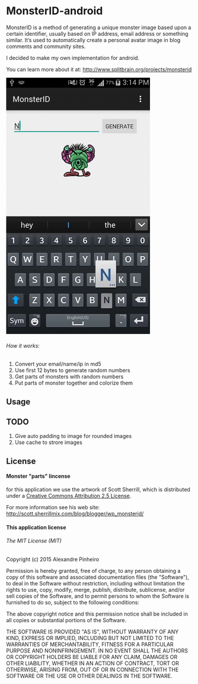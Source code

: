 
MonsterID-android
=================

MonsterID is a method of generating a unique monster image based upon a certain identifier, usually based on IP address, email address or something similar. It’s used to automatically create a personal avatar image in blog comments  and community sites.

I decided to make my own implementation for android. 

You can learn more about it at: http://www.splitbrain.org/projects/monsterid



<img src="sample.gif">


###### How it works:

1. Convert your email/name/ip in md5
2. Use first 12 bytes to generate random numbers
3. Get parts of monsters with random numbers
4. Put parts of monster together and colorize them


Usage
----


TODO
----
1. Give auto padding to image for rounded images
2. Use cache to strore images

License
----

#### Monster "parts" lincense

for this application we use the artwork of  Scott Sherrill, which is distributed under a [Creative Commons Attribution 2.5 License](https://creativecommons.org/licenses/by/2.5/).

For more information see his web site: http://scott.sherrillmix.com/blog/blogger/wp_monsterid/

#### This application license
###### The MIT License (MIT)

Copyright (c) 2015 Alexandre Pinheiro

Permission is hereby granted, free of charge, to any person obtaining a copy
of this software and associated documentation files (the "Software"), to deal
in the Software without restriction, including without limitation the rights
to use, copy, modify, merge, publish, distribute, sublicense, and/or sell
copies of the Software, and to permit persons to whom the Software is
furnished to do so, subject to the following conditions:

The above copyright notice and this permission notice shall be included in
all copies or substantial portions of the Software.

THE SOFTWARE IS PROVIDED "AS IS", WITHOUT WARRANTY OF ANY KIND, EXPRESS OR
IMPLIED, INCLUDING BUT NOT LIMITED TO THE WARRANTIES OF MERCHANTABILITY,
FITNESS FOR A PARTICULAR PURPOSE AND NONINFRINGEMENT. IN NO EVENT SHALL THE
AUTHORS OR COPYRIGHT HOLDERS BE LIABLE FOR ANY CLAIM, DAMAGES OR OTHER
LIABILITY, WHETHER IN AN ACTION OF CONTRACT, TORT OR OTHERWISE, ARISING FROM,
OUT OF OR IN CONNECTION WITH THE SOFTWARE OR THE USE OR OTHER DEALINGS IN
THE SOFTWARE.


